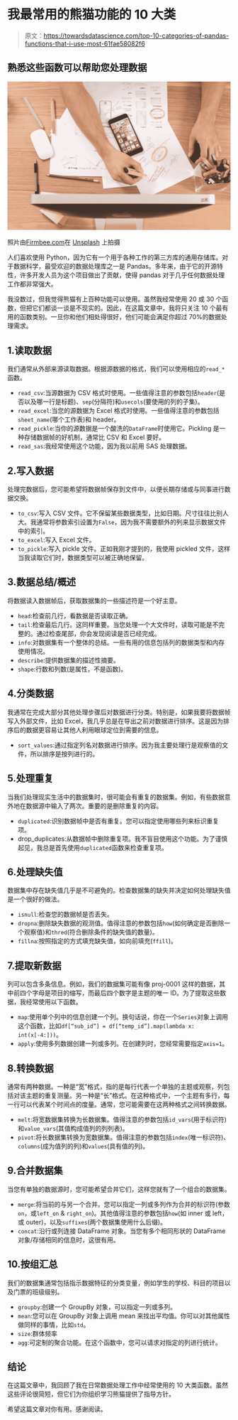 # 我最常用的熊猫功能的 10 大类

> 原文：<https://towardsdatascience.com/top-10-categories-of-pandas-functions-that-i-use-most-61fae58082f6>

## 熟悉这些函数可以帮助您处理数据

![](img/92a3013d60a539695174a39fd881c19f.png)

照片由[Firmbee.com](https://unsplash.com/@firmbee?utm_source=medium&utm_medium=referral)在 [Unsplash](https://unsplash.com?utm_source=medium&utm_medium=referral) 上拍摄

人们喜欢使用 Python，因为它有一个用于各种工作的第三方库的通用存储库。对于数据科学，最受欢迎的数据处理库之一是 Pandas。多年来，由于它的开源特性，许多开发人员为这个项目做出了贡献，使得 pandas 对于几乎任何数据处理工作都非常强大。

我没数过，但我觉得熊猫有上百种功能可以使用。虽然我经常使用 20 或 30 个函数，但把它们都谈一谈是不现实的。因此，在这篇文章中，我将只关注 10 个最有用的函数类别。一旦你和他们相处得很好，他们可能会满足你超过 70%的数据处理需求。

## 1.读取数据

我们通常从外部来源读取数据。根据源数据的格式，我们可以使用相应的`read_*`函数。

*   `read_csv`:当源数据为 CSV 格式时使用。一些值得注意的参数包括`header`(是否以及哪一行是标题)、`sep`(分隔符)和`usecols`(要使用的列的子集)。
*   `read_excel`:当您的源数据为 Excel 格式时使用。一些值得注意的参数包括`sheet_name`(哪个工作表)和 header。
*   `read_pickle`:当你的源数据是一个酸洗的`DataFrame`时使用它。Pickling 是一种存储数据帧的好机制，通常比 CSV 和 Excel 要好。
*   `read_sas`:我经常使用这个功能，因为我以前用 SAS 处理数据。

## 2.写入数据

处理完数据后，您可能希望将数据帧保存到文件中，以便长期存储或与同事进行数据交换。

*   `to_csv`:写入 CSV 文件。它不保留某些数据类型，比如日期。尺寸往往比别人大。我通常将参数索引设置为`False`，因为我不需要额外的列来显示数据文件中的索引。
*   `to_excel`:写入 Excel 文件。
*   `to_pickle`:写入 pickle 文件。正如我刚才提到的，我使用 pickled 文件，这样当我读取它们时，数据类型可以被正确地保留。

## 3.数据总结/概述

将数据读入数据帧后，获取数据集的一些描述符是一个好主意。

*   `head`:检查前几行，看数据是否读取正确。
*   `tail`:检查最后几行。这同样重要。当您处理一个大文件时，读取可能是不完整的。通过检查尾部，你会发现阅读是否已经完成。
*   `info`:对数据集有一个整体的总结。一些有用的信息包括列的数据类型和内存使用情况。
*   `describe`:提供数据集的描述性摘要。
*   `shape`:行数和列数(是属性，不是函数)。

## 4.分类数据

我通常在完成大部分其他处理步骤后对数据进行分类。特别是，如果我要将数据帧写入外部文件，比如 Excel，我几乎总是在导出之前对数据进行排序。这是因为排序后的数据更容易让其他人利用眼球定位到需要的信息。

*   `sort_values`:通过指定列名对数据进行排序。因为我主要处理行是观察值的文件，所以排序是按列进行的。

## 5.处理重复

当我们处理现实生活中的数据集时，很可能会有重复的数据集。例如，有些数据意外地在数据源中输入了两次。重要的是删除重复的内容。

*   `duplicated`:识别数据帧中是否有重复。您可以指定使用哪些列来标识重复项。
*   drop_duplicates:从数据帧中删除重复项。我不盲目使用这个功能。为了谨慎起见，我总是首先使用`duplicated`函数来检查重复项。

## 6.处理缺失值

数据集中存在缺失值几乎是不可避免的。检查数据集的缺失并决定如何处理缺失值是一个很好的做法。

*   `isnull`:检查您的数据帧是否丢失。
*   `dropna`:删除缺失数据的观测值。值得注意的参数包括`how`(如何确定是否删除一个观察值)和`thred`(符合删除条件的缺失值的数量)。
*   `fillna`:按照指定的方式填充缺失值，如向前填充(`ffill`)。

## 7.提取新数据

列可以包含多条信息。例如，我们的数据集可能有像 proj-0001 这样的数据，其中前四个字母是项目的缩写，而最后四个数字是主题的唯一 ID。为了提取这些数据，我经常使用以下函数。

*   `map`:使用单个列中的信息创建一个列。换句话说，你在一个`Series`对象上调用这个函数，比如`df[“sub_id”] = df[“temp_id”].map(lambda x: int(x[-4:]))`。
*   `apply`:使用多列数据创建一列或多列。在创建列时，您经常需要指定`axis=1`。

## 8.转换数据

通常有两种数据。一种是“宽”格式，指的是每行代表一个单独的主题或观察，列包括对该主题的重复测量。另一种是“长”格式。在这种格式中，一个主题有多行，每一行可以代表某个时间点的度量。通常，您可能需要在这两种格式之间转换数据。

*   `melt`:将宽数据集转换为长数据集。值得注意的参数包括`id_vars`(用于标识符)和`value_vars`(其值构成值列的列列表)。
*   `pivot`:将长数据集转换为宽数据集。值得注意的参数包括`index`(唯一标识符)、`columns`(成为值列的列)和`values`(具有值的列)。

## 9.合并数据集

当您有单独的数据源时，您可能希望合并它们，这样您就有了一个组合的数据集。

*   `merge`:将当前的与另一个合并。您可以指定一列或多列作为合并的标识符(参数`on`，或`left_on` & `right_on`)。其他值得注意的参数包括`how`(如 inner 或 left，或 outer)，以及`suffixes`(两个数据集使用什么后缀)。
*   `concat`:沿行或列连接 DataFrame 对象。当您有多个相同形状的 DataFrame 对象/存储相同的信息时，这很有用。

## 10.按组汇总

我们的数据集通常包括指示数据特征的分类变量，例如学生的学校、科目的项目以及门票的班级级别。

*   `groupby`:创建一个 GroupBy 对象，可以指定一列或多列。
*   `mean`:您可以在 GroupBy 对象上调用 mean 来找出平均值。你可以对其他属性做同样的事情，比如`std`。
*   `size`:群体频率
*   `agg`:可定制的聚合功能。在这个函数中，您可以请求对指定的列进行统计。

## 结论

在这篇文章中，我回顾了我在日常数据处理工作中经常使用的 10 大类函数。虽然这些评论很简短，但它们为你组织学习熊猫提供了指导方针。

希望这篇文章对你有用。感谢阅读。